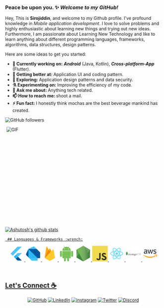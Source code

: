 ### Peace be upon you. ✨ _Welcome to my GitHub!_

Hey, This is <b>Sirojiddin</b>, and welcome to my Github profile. I've profound knowledge in <i>Mobile application development</i>. I love to solve problems and highly enthusiastic about learning new things and trying out new ideas. Furthermore, I am passionate about Learning New Technology and like to learn anything about different programming languages, frameworks, algorithms, data structures, design patterns.


Here are some ideas to get you started:
<ul>
<li>
     <b>🔭 Currently working on:</b>  <b><i>Android</i></b> (Java, Kotlin), <b><i>Cross-platform-App</b></i> (Flutter).
   </li>
  <li>
     <b>🌱 Getting better at:  </b>  Application UI and coding pattern.
   </li>
  <li>
     <b>🤔 Exploring: </b> Application design patterns and data security.
   </li>
   <li>
      <b>⚗️ Experimenting on: </b> Improving the efficiency of my code.
   </li>
   <li>
     <b>💬 Ask me about: </b> Anything tech related.
   </li>
 
   <li>
     <b>📫 How to reach me: </b> shoot a mail.
   </li>
   
   <li>
     <b>⚡ Fun fact:  </b> I honestly think mochas are the best beverage mankind has created.
   </li>
</ul>

![GitHub followers](https://img.shields.io/github/followers/sFisher611?logo=GitHub&style=for-the-badge)

<img align="right" alt="GIF" src="https://github.com/abhisheknaiidu/abhisheknaiidu/blob/master/code.gif?raw=true" width="500" height="320" />

<a href="https://github.com/hiashutoshsingh">
 <img align="center" src="https://github-readme-stats.vercel.app/api?username=sFisher611&show_icons=true&theme=gotham&line_height=27" alt="Ashutosh's github stats"/>

     ## Languages & Frameworks :wrench:
<p align="center">
	<img height="50" src="https://raw.githubusercontent.com/github/explore/80688e429a7d4ef2fca1e82350fe8e3517d3494d/topics/flutter/flutter.png">
    <img height="50" src="https://raw.githubusercontent.com/github/explore/80688e429a7d4ef2fca1e82350fe8e3517d3494d/topics/dart/dart.png">
    <img height="50" src="https://raw.githubusercontent.com/github/explore/80688e429a7d4ef2fca1e82350fe8e3517d3494d/topics/firebase/firebase.png">
    <img height="50" src="https://raw.githubusercontent.com/github/explore/80688e429a7d4ef2fca1e82350fe8e3517d3494d/topics/android/android.png">
    <img height="50" src="https://raw.githubusercontent.com/github/explore/80688e429a7d4ef2fca1e82350fe8e3517d3494d/topics/nodejs/nodejs.png">
    <img height="50" src="https://raw.githubusercontent.com/github/explore/80688e429a7d4ef2fca1e82350fe8e3517d3494d/topics/javascript/javascript.png">
    <img height="50" src="https://raw.githubusercontent.com/github/explore/80688e429a7d4ef2fca1e82350fe8e3517d3494d/topics/react/react.png">
    <img height="50" src="https://raw.githubusercontent.com/github/explore/80688e429a7d4ef2fca1e82350fe8e3517d3494d/topics/mongodb/mongodb.png">
    <img height="50" src="https://raw.githubusercontent.com/github/explore/fbceb94436312b6dacde68d122a5b9c7d11f9524/topics/aws/aws.png">
</p>

<br/>

## Let's Connect :coffee:
<p align="center">
	<a href="https://github.com/Soumyadeep21"><img height=50 src="./images/github.png" alt="GitHub"/></a>
	<a href="https://www.linkedin.com/in/soumyadeep-sinha-80362416b/"><img height=50 src="./images/linkedin.png" alt="LinkedIn"/></a>
	<a href="https://instagram.com/s.o.u.m.y.a.d.e.e.p/"><img height=50 src="./images/instagram.png" alt="instagram"/></a>
	<a href="https://twitter.com/IISoumyadeepII"><img height=50 src="./images/twitter.png" alt="Twitter"/></a>
    <a href="https://discordapp.com/users/299846223609987072/"><img height=50 src="./images/discord.png" alt="Discord"/></a>
   
</p>

<br/>

